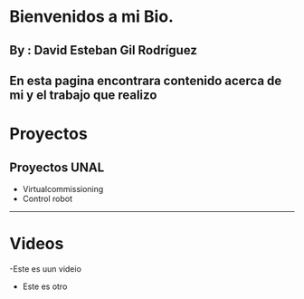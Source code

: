 # Bienvenidos a mi Bio.
## By : David Esteban Gil Rodríguez
En esta pagina encontrara contenido acerca de mi y el trabajo que realizo
----
# Proyectos
## Proyectos UNAL
- Virtualcommissioning
- Control robot

----
# Videos
-Este es uun videio
- Este es otro
